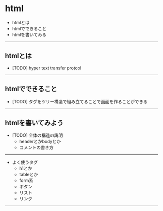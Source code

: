<!-- page_number: true -->

# html
* htmlとは
* htmlでできること
* htmlを書いてみる

---

## htmlとは
* [TODO] hyper text transfer protcol

---

## htmlでできること
* [TODO] タグをツリー構造で組み立てることで画面を作ることができる

---

## htmlを書いてみよう
* [TODO] 全体の構造の説明
  * headerとかbodyとか
  * コメントの書き方

---

* よく使うタグ
  * h1とか
  * tableとか
  * form系
  * ボタン
  * リスト
  * リンク

---
